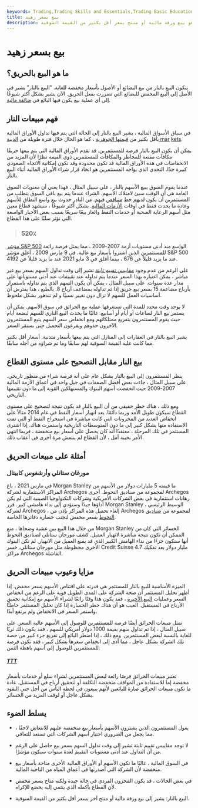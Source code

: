 ```yaml
---
keywords: Trading,Trading Skills and Essentials,Trading Basic Education,Trading Skills
title: بيع بسعر زهيد
description: البيع بالنار هو بيع ورقة مالية أو منتج بسعر أقل بكثير من القيمة السوقية.
---
```


# بيع بسعر زهيد
## ما هو البيع بالحريق؟

يتكون البيع بالنار من بيع البضائع أو الأصول بأسعار مخفضة للغاية. "البيع بالنار" يشير في الأصل إلى البيع المخفض للبضائع التي تضررت بفعل الحريق. الآن يشير بشكل أكثر شيوعًا إلى أي عملية بيع يكون فيها البائع في [ضائقة مالية](/financial_distress).

## فهم مبيعات النار

في سياق الأسواق المالية ، يشير البيع بالنار إلى الحالة التي يتم فيها تداول الأوراق المالية بأقل بكثير من [قيمتها الجوهرية](/intrinsicvalue) ، كما هو الحال خلال فترة طويلة من [الدببة mar](/bearmarket) [kets](/bearmarket).

يمكن أن يكون البيع بالنار فرصة للمستثمرين. قد تقدم الأوراق المالية التي يتم بيعها حريقًا مكافآت مقنعة للمخاطر والمكافآت للمستثمرين ذوي القيمة نظرًا لأن المزيد من الانخفاضات في هذه الأوراق المالية قد تكون محدودة وقد تكون إمكانية الاتجاه الصعودي كبيرة جدًا. التحدي الذي يواجه المستثمرين هو اتخاذ قرار شراء الأوراق المالية أثناء البيع بالنار.

عندما يقوم السوق ببيع الأسهم بالنار ، على سبيل المثال ، فهذا يعني أن معنويات السوق العامة هي أن الوقت سيئ لامتلاك الأسهم. الشراء عندما يتم بيع باقي السوق يتطلب من المستثمرين أن يكون لديهم خط [متناقض](/contrarian) فيهم. من النادر حدوث بيع واسع النطاق للأسهم وعادة ما يحدث فقط في أوقات [الأزمات المالية](/financial-crisis). بشكل أكثر شيوعًا ، سيشهد قطاع معين مثل أسهم الرعاية الصحية أو خدمات النفط والغاز بيعًا سريعًا بسبب بعض الأخبار الواسعة التي تؤثر سلبًا على هذا القطاع.

> ### 520٪

[مؤشر S&P 500](/sp500) الواسع منذ أدنى مستويات أزمة 2007-2009 ، مما يمثل فرصة رائعة للمستثمرين الذين اشتروا بأسعار بيع عالية. في 9 مارس 2009 ، أغلق مؤشر S&P 500 عند ما يزيد قليلاً عن 676 ، بينما أغلق في 3 مايو 2021 عند ما يزيد قليلاً عن 4192.

>

على الرغم من عدم وجود [مقاييس تقييم ثابتة](/metrics) تشير إلى وقت تداول السهم بسعر بيع غير مباشر ، يمكن اعتباره بهذا السعر عندما يتم تداوله عند تقييمات عند أدنى مستوياتها على مدار عدة سنوات. على سبيل المثال ، يمكن أن يكون السهم الذي يتم تداوله باستمرار بأرباح مضاعفة 15 بسعر بيع حريق إذا تم تداوله بمضاعف أرباح 8. بالطبع ، هذا يفترض أن أساسيات العمل للسهم لا تزال دون تغيير نسبيًا و لم تتدهور بشكل ملحوظ.

لا يوجد وقت محدد للمدة التي تستغرقها عملية بيع الحرائق في سوق الأسهم. يمكن أن يستمر بيع النار لساعات أو أيام أو أسابيع. غالبًا ما يحدث البيع الناري للسهم لبضعة أيام حيث يقوم المستثمرون بتفريغ ممتلكاتهم ومع انخفاض سعر السهم يتبع المستثمرون الآخرون حذوهم ويفرغون التحميل حتى يستقر السعر.

يشير البيع بالنار في العقارات إلى المنازل التي يتم بيعها بأسعار متدنية. أسعار أقل بكثير مما كانت عليه القيمة السوقية لهم سابقًا وما تم شراؤه من أجله سابقًا.

## بيع النار مقابل التصحيح على مستوى القطاع

ينظر المستثمرون إلى البيع بالنار بشكل عام على أنه فرصة شراء من منظور تاريخي. على سبيل المثال ، جاءت بعض أفضل الصفقات في جيل واحد في أعماق الأزمة المالية 2007-2009 حيث انخفضت أسهم البنوك والمستهلكين القوية إلى ما دون تقييمها التاريخي.

ومع ذلك ، هناك خطر حقيقي من أن البيع بالنار قد يكون نتيجة لتصحيح على مستوى القطاع سيكون طويل الأمد وربما دائمًا. يعد انهيار أسعار النفط في عام 2014 مثالاً على انخفاض العديد من المخزونات التي كانت مباشرة في استخراج النفط أو التي تمت الاستفادة منها بشكل كبير إلى ما دون المتوسطات التاريخية واستمرت هناك. إذا اشترى المستثمر في تلك المرحلة ، معتقدًا أنه كان يحصل على أسعار بيع منخفضة ، فربما انتهى الأمر بخيبة أمل ، لأن القطاع لم ينتعش مرة أخرى في أعقاب ذلك.

## أمثلة على مبيعات الحريق

### مورغان ستانلي وأرشغوس كابيتال

في مارس 2021 ، باع Morgan Stanley ما قيمته 5 مليارات دولار من الأسهم من المراكز الاستثمارية لشركة Archegos لمجموعة من صناديق التحوط. أجرى Archegos رهانات استثمارية في بعض الشركات الأمريكية وشركات التكنولوجيا الصينية التي لم يكن أداؤها جيدًا وستؤدي إلى نداء هامشي كبير. قرر Morgan Stanley ، الوسيط الرئيسي لشركة Archegos ، إلغاء تحميل هذه المراكز بإذن من Archegos لمجموعة من [صناديق التحوط](/hedgefund) بسعر مخفض لتجنب خسارة دفاترها الخاصة.

من خلال هذا البيع بين عشية وضحاها ، منع Morgan Stanley الخسائر التي كان من الممكن أن تكون نتيجة مباشرة لانهيار العميل. كشف مورجان ستانلي لصناديق التحوط أنها ستكون جزءًا من نداء الهامش الكبير الذي قد يمنع العميل من الانهيار. لم تكن البنوك الأخرى محظوظة مثل مورجان ستانلي. خسر Credit Suisse 4.7 مليار دولار بعد تفكيك مراكز Archegos الفاشلة.

## مزايا وعيوب مبيعات الحريق

الميزة الأساسية للبيع بالنار للمستثمر هي قدرته على اقتناص الأسهم بسعر مخفض. إذا أظهر تحليل المستثمر أن صحة الشركة على المدى الطويل قوية على الرغم من انخفاض السعر وعمليات [البيع الأخيرة](/sell-off) ، فقد يكون هذا وقتًا رائعًا لشراء الأسهم مع إمكانية تحقيق الأرباح في المستقبل. العيب هو أن هناك خطر الخسارة إذا كان تحليل المستثمر خاطئًا واستمر السعر في الانخفاض ولم يرتفع أبدًا.

تمثل مبيعات الحرائق أيضًا فرصة للمستثمرين للوصول إلى الأسهم عالية السعر. على سبيل المثال ، إذا تم تداول سهم بقيمة 1000 دولار أمريكي للسهم ، فقد يكون ذلك ثريًا للغاية بالنسبة لبعض المستثمرين. ومع ذلك ، إذا اضطر البائع إلى تفريغ جزء كبير من حصة تلك الشركة بشكل عاجل ، مما أدى إلى انخفاض سعرها بشكل كبير ، فقد تكون فرصة للمستثمرين للوصول إلى أسهم باهظة الثمن.

<h5> <a href=""> TTT </a> </h5>

تعتبر مبيعات الحرائق فرصًا رائعة لبعض المستثمرين لشراء سلع أو خدمات بأسعار مخفضة إما للاستفادة من المواقف منخفضة التكلفة أو لتحقيق أرباح في المستقبل. عادة ما تكون مبيعات الحرائق ضارة للبائعين لأنهم يبيعون في لحظة اليأس من أجل جني النقود بشكل عاجل أو لوقف المزيد من الخسائر.

## يسلط الضوء

- يعول المستثمرون الذين يشترون الأسهم بأسعار بيع منخفضة عليهم للانتعاش لاحقًا ، مما يجعل من الضروري اختيار أسهم الشركات التي تستعد للتعافي.

- لا توجد مقاييس تقييم ثابتة تشير إلى وقت تداول السهم بسعر بيع حاصل على الرغم من أن التداول عند أدنى مستويات التقييم لعدة سنوات سيكون مؤشرًا.

- في السوق المالية ، غالبًا ما تكون الأسهم أو الأوراق المالية الأخرى متاحة بأسعار بيع منخفضة لأن الشركة التي أصدرتها في أعماق المياه من الناحية المالية.

- في بعض الحالات ، قد يكون المخزون الفردي في حالة جيدة ولكنه متاح بسعر مخفض لأن القطاع بأكمله الذي ينتمي إليه يخضع للإكراه.

- البيع بالنار: يشير إلى بيع ورقة مالية أو منتج آخر بسعر أقل بكثير من القيمة السوقية.

